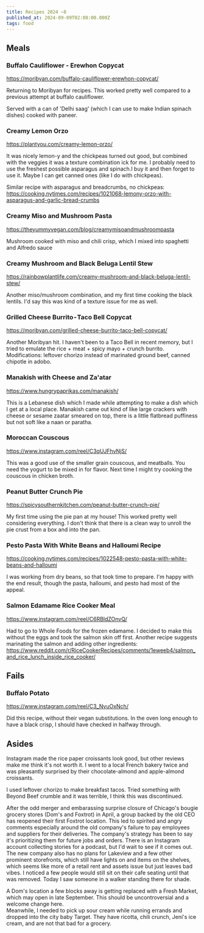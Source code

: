 ```yaml
---
title: Recipes 2024 ~8
published_at: 2024-09-09T02:08:00.000Z
tags: food
---
```


## Meals

### Buffalo Cauliflower - Erewhon Copycat

https://moribyan.com/buffalo-cauliflower-erewhon-copycat/

Returning to Moribyan for recipes. This worked pretty well compared to a previous attempt at buffalo cauliflower.

Served with a can of 'Delhi saag' (which I can use to make Indian spinach dishes) cooked with paneer.

### Creamy Lemon Orzo

https://plantyou.com/creamy-lemon-orzo/

It was nicely lemon-y and the chickpeas turned out good, but combined with the veggies it was a texture combination ick for me. I probably need to use the freshest possible asparagus and spinach.I buy it and then forget to use it. Maybe I can get canned ones (like I do with chickpeas).

Similar recipe with asparagus and breadcrumbs, no chickpeas: https://cooking.nytimes.com/recipes/1021068-lemony-orzo-with-asparagus-and-garlic-bread-crumbs

### Creamy Miso and Mushroom Pasta

https://theyummyvegan.com/blog/creamymisoandmushroompasta

Mushroom cooked with miso and chili crisp, which I mixed into spaghetti and Alfredo sauce

### Creamy Mushroom and Black Beluga Lentil Stew

https://rainbowplantlife.com/creamy-mushroom-and-black-beluga-lentil-stew/

Another miso/mushroom combination, and my first time cooking the black lentils. I'd say this was kind of a texture issue for me as well.

### Grilled Cheese Burrito - Taco Bell Copycat

https://moribyan.com/grilled-cheese-burrito-taco-bell-copycat/

Another Moribyan hit. I haven't been to a Taco Bell in recent memory, but I tried to emulate the
 rice + meat + spicy mayo + crunch burrito. Modifications: leftover chorizo instead of marinated ground beef,
canned chipotle in adobo.

### Manakish with Cheese and Za'atar

https://www.hungrypaprikas.com/manakish/

This is a Lebanese dish which I made while attempting to make a dish which I get at a local place.
Manakish came out kind of like large crackers with cheese or sesame zaatar smeared on top, there is a little flatbread
puffiness but not soft like a naan or paratha.

### Moroccan Couscous

https://www.instagram.com/reel/C3qUJFhvNjS/

This was a good use of the smaller grain couscous, and meatballs.
You need the yogurt to be mixed in for flavor. Next time I might try cooking the couscous in chicken broth.

### Peanut Butter Crunch Pie

https://spicysouthernkitchen.com/peanut-butter-crunch-pie/

My first time using the pie pan at my house! This worked pretty well considering everything. I don't think that there is a clean
way to unroll the pie crust from a box and into the pan.

### Pesto Pasta With White Beans and Halloumi Recipe

https://cooking.nytimes.com/recipes/1022548-pesto-pasta-with-white-beans-and-halloumi

I was working from dry beans, so that took time to prepare. I'm happy with the end result, though the pasta, halloumi,
and pesto had most of the appeal.

### Salmon Edamame Rice Cooker Meal

https://www.instagram.com/reel/C6RBldZOnvQ/

Had to go to Whole Foods for the frozen edamame. I decided to make this without the eggs and took the salmon skin off first.
 Another recipe suggests marinating the salmon and adding other ingredients: https://www.reddit.com/r/RiceCookerRecipes/comments/1eweeb4/salmon_and_rice_lunch_inside_rice_cooker/

## Fails

### Buffalo Potato

https://www.instagram.com/reel/C3_NvuOxNch/

Did this recipe, without their vegan substitutions.
 In the oven long enough to have a black crisp, I should have checked in halfway through.

## Asides

Instagram made the rice paper croissants look good, but other reviews make me think it's not worth it.
I went to a local French bakery twice and was pleasantly surprised by their chocolate-almond and apple-almond croissants.

I used leftover chorizo to make breakfast tacos. Tried something with Beyond Beef crumble and it was terrible, I think this was discontinued.

After the odd merger and embarassing surprise closure of Chicago's bougie grocery stores (Dom's and Foxtrot) in April, a group backed by the old CEO has reopened their first Foxtrot location.
This led to spirited and angry comments especially around the old company's failure to pay employees and suppliers for their deliveries. The company's strategy has been to say it's prioritizing them for future jobs and orders.
 There is an Instagram account collecting stories for a podcast, but I'd wait to see if it comes out. <br/>
The new company also has no plans for Lakeview and a few other prominent storefronts, which still have lights on and items on the shelves, which seems like more of a retail rent and assets issue but just leaves bad vibes. I noticed a few people
would still sit on their cafe seating until that was removed. Today I saw someone in a walker standing there for shade.

A Dom's location a few blocks away is getting replaced with a Fresh Market, which may open in late September. This should be uncontroversial and a welcome change here.<br/>
Meanwhile,
I needed to pick up sour cream while running errands and dropped into the city baby Target. They have  ricotta, chili crunch, Jeni's ice cream, and are not that bad for a grocery.

<br/>
<br/>
<br/>
